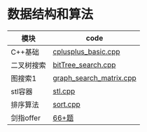# 数据结构和算法

|模块|code|
|-|-|
|C++基础|[cplusplus_basic.cpp](https://github.com/HonestoLiu/newcoder/blob/master/cplusplus_basic.cpp)|
|二叉树搜索|[bitTree_search.cpp](https://github.com/HonestoLiu/newcoder/blob/master/bitTree_search.cpp)|
|图搜索1|[graph_search_matrix.cpp](https://github.com/HonestoLiu/newcoder/blob/master/graph_search_matrix.cpp)|
|stl容器|[stl.cpp](https://github.com/HonestoLiu/newcoder/blob/master/stl.cpp)|
|排序算法|[sort.cpp](https://github.com/HonestoLiu/newcoder/blob/master/sort.cpp)|
|剑指offer|[66+题](https://github.com/HonestoLiu/newcoder/blob/master/剑指offer)|
